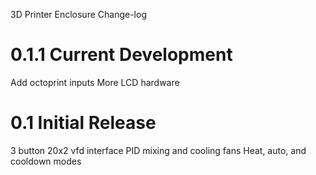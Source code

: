 3D Printer Enclosure Change-log

# 0.1.1 Current Development
Add octoprint inputs
More LCD hardware

# 0.1 Initial Release
3 button 20x2 vfd interface
PID mixing and cooling fans
Heat, auto, and cooldown modes
